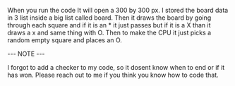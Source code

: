 When you run the code It will open a 300 by 300 px. I stored the board data in 3 list inside a big list called board. Then it draws the board by going through each square and if it is an * it just passes but if it is a X than it draws a x and same thing with O. Then to make the CPU it just picks a random empty square and places an O.

--- NOTE ---

I forgot to add a checker to my code, so it dosent know when to end or if it has won. Please reach out to me if you think you know how to code that.
